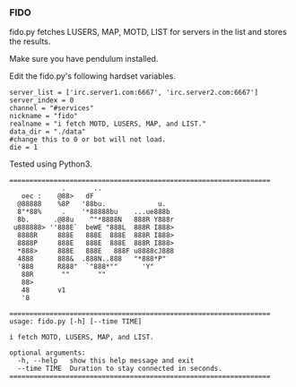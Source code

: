 ### FIDO

fido.py fetches LUSERS, MAP, MOTD, LIST for servers in the list and stores the results. 

Make sure you have pendulum installed.

Edit the fido.py's following hardset variables.
```
server_list = ['irc.server1.com:6667', 'irc.server2.com:6667']
server_index = 0
channel = "#services"
nickname = "fido"
realname = "i fetch MOTD, LUSERS, MAP, and LIST."
data_dir = "./data"
#change this to 0 or bot will not load.
die = 1
```

Tested using Python3.
```
=================================================================
             .       ..
   oec :    @88>   dF
  @88888    %8P   '88bu.             u.
  8"*88%     .    '*88888bu    ...ue888b
  8b.      .@88u    ^"*8888N   888R Y888r
 u888888> ''888E`  beWE "888L  888R I888>
  8888R     888E   888E  888E  888R I888>
  8888P     888E   888E  888E  888R I888>
  *888>     888E   888E   888F u8888cJ888
  4888      888&  .888N..888   "*888*P"
  '888      R888"  `"888*""      'Y"
   88R       ""       ""
   88>
   48       v1
   '8

=================================================================
usage: fido.py [-h] [--time TIME]

i fetch MOTD, LUSERS, MAP, and LIST.

optional arguments:
  -h, --help   show this help message and exit
  --time TIME  Duration to stay connected in seconds.
=================================================================
```

